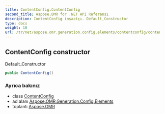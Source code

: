 ```yaml
---
title: ContentConfig.ContentConfig
second_title: Aspose.OMR for .NET API Referansı
description: ContentConfig inşaatçı. Default_Constructor
type: docs
weight: 10
url: /tr/net/aspose.omr.generation.config.elements/contentconfig/contentconfig/
---
```

## ContentConfig constructor

Default_Constructor

```csharp
public ContentConfig()
```

### Ayrıca bakınız

* class [ContentConfig](../)
* ad alanı [Aspose.OMR.Generation.Config.Elements](../../contentconfig/)
* toplantı [Aspose.OMR](../../../)


